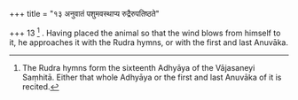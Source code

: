 +++
title = "१३ अनुवातं पशुमवस्थाप्य रुद्रैरुपतिष्ठते"

+++
13 [^10] . Having placed the animal so that the wind blows from himself to it, he approaches it with the Rudra hymns, or with the first and last Anuvāka.


[^10]:  The Rudra hymns form the sixteenth Adhyāya of the Vājasaneyi Saṃhitā. Either that whole Adhyāya or the first and last Anuvāka of it is recited.


